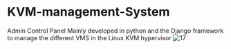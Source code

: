 # KVM-management-System
Admin Control Panel Mainly developed in python and the Django framework to manage the different VMS in the Linux KVM hypervisor
![17](https://user-images.githubusercontent.com/82874742/186504155-4a010bdf-bccc-4f53-bf95-6efdf87a862e.PNG)
